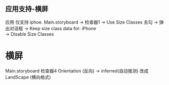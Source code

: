 ## 应用支持-横屏
应用 仅支持 iphoe.
Main.storyboard
→ 检查器1 
→ Use Size Classes 去勾 
→ 弹出对话框 
→ Keep size class data for: iPhone  
→ Disable Size Classes



# 横屏

Main.storyboard
检查器4
Orientation (反向) → inferred(自动推测) 改成 LandScape (横向格式)

